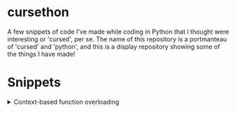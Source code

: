 # cursethon
A few snippets of code I've made while coding in Python that I thought were interesting or 'cursed', per se.
The name of this repository is a portmanteau of 'cursed' and 'python', and this is a display repository showing some of the things I have made!

# Snippets

<details>
<summary> Context-based function overloading </summary>
  
<br>
Context-based function overloading is function overloading based off how the function was called syntactically. This snippet creates a `contextdispatch` decorator of which the decorator's most important argument is the regular expression for determining the syntactic context.

I'm sure this sounds a bit confusing, so let's take the following example:
```py
@contextdispatch
def print_single_digit(digit: int) -> None:
  print("print_single_digit was called!")
  print("The one's place is", digit)

# the argument in the decorator below is the regular expression for the decorator to determine the context matching
@print_single_digit.register(r"print_single_digit\(\d{2,\)")
def raise_error(number: int) -> None:
  print("print_single_digit wasn't called, raise_error was called though.")
  raise ValueError("The number you provided is not single digit!")
```
you might be thinking that this example is a bit frivolous when you can just use validation, but this is more of an example to show how this function works.

Now, let's say we do `print_single_digit(2)`, this will display the following:
```
print_single_digit was called!
The one's place is 2
```

however, if we do `print_single_digit(20)`, the context is matched with the regex for the `raise_error` function and that is dispatched to/called instead, so what happens is:
```
print_single_digit wasn't called, raise_error was called though.
ValueError: The number you provided is not single digit!
```
showing the function dispatching based on a syntactic context.

[See the source code here](https://github.com/Shom770/cursethon/blob/main/src/context_function_overloading.py)

</details>
